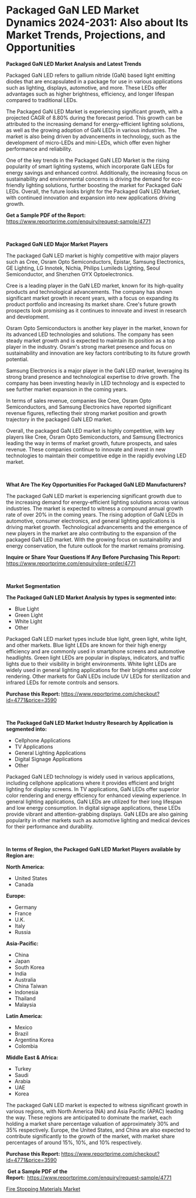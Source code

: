 <p><h1>Packaged GaN LED Market Dynamics 2024-2031: Also about Its Market Trends, Projections, and Opportunities</h1></p><p><strong>Packaged GaN LED Market Analysis and Latest Trends</strong></p>
<p><p>Packaged GaN LED refers to gallium nitride (GaN) based light emitting diodes that are encapsulated in a package for use in various applications such as lighting, displays, automotive, and more. These LEDs offer advantages such as higher brightness, efficiency, and longer lifespan compared to traditional LEDs.</p><p>The Packaged GaN LED Market is experiencing significant growth, with a projected CAGR of 8.80% during the forecast period. This growth can be attributed to the increasing demand for energy-efficient lighting solutions, as well as the growing adoption of GaN LEDs in various industries. The market is also being driven by advancements in technology, such as the development of micro-LEDs and mini-LEDs, which offer even higher performance and reliability.</p><p>One of the key trends in the Packaged GaN LED Market is the rising popularity of smart lighting systems, which incorporate GaN LEDs for energy savings and enhanced control. Additionally, the increasing focus on sustainability and environmental concerns is driving the demand for eco-friendly lighting solutions, further boosting the market for Packaged GaN LEDs. Overall, the future looks bright for the Packaged GaN LED Market, with continued innovation and expansion into new applications driving growth.</p></p>
<p><strong>Get a Sample PDF of the Report:&nbsp;</strong> <a href="https://www.reportprime.com/enquiry/request-sample/4771">https://www.reportprime.com/enquiry/request-sample/4771</a></p>
<p>&nbsp;</p>
<p><strong>Packaged GaN LED Major Market Players</strong></p>
<p><p>The packaged GaN LED market is highly competitive with major players such as Cree, Osram Opto Semiconductors, Epistar, Samsung Electronics, GE Lighting, LG Innotek, Nichia, Philips Lumileds Lighting, Seoul Semiconductor, and Shenzhen GYX Optoelectronics.</p><p>Cree is a leading player in the GaN LED market, known for its high-quality products and technological advancements. The company has shown significant market growth in recent years, with a focus on expanding its product portfolio and increasing its market share. Cree's future growth prospects look promising as it continues to innovate and invest in research and development.</p><p>Osram Opto Semiconductors is another key player in the market, known for its advanced LED technologies and solutions. The company has seen steady market growth and is expected to maintain its position as a top player in the industry. Osram's strong market presence and focus on sustainability and innovation are key factors contributing to its future growth potential.</p><p>Samsung Electronics is a major player in the GaN LED market, leveraging its strong brand presence and technological expertise to drive growth. The company has been investing heavily in LED technology and is expected to see further market expansion in the coming years.</p><p>In terms of sales revenue, companies like Cree, Osram Opto Semiconductors, and Samsung Electronics have reported significant revenue figures, reflecting their strong market position and growth trajectory in the packaged GaN LED market.</p><p>Overall, the packaged GaN LED market is highly competitive, with key players like Cree, Osram Opto Semiconductors, and Samsung Electronics leading the way in terms of market growth, future prospects, and sales revenue. These companies continue to innovate and invest in new technologies to maintain their competitive edge in the rapidly evolving LED market.</p></p>
<p>&nbsp;</p>
<p><strong>What Are The Key Opportunities For Packaged GaN LED Manufacturers?</strong></p>
<p><p>The packaged GaN LED market is experiencing significant growth due to the increasing demand for energy-efficient lighting solutions across various industries. The market is expected to witness a compound annual growth rate of over 20% in the coming years. The rising adoption of GaN LEDs in automotive, consumer electronics, and general lighting applications is driving market growth. Technological advancements and the emergence of new players in the market are also contributing to the expansion of the packaged GaN LED market. With the growing focus on sustainability and energy conservation, the future outlook for the market remains promising.</p></p>
<p><strong>Inquire or Share Your Questions If Any Before Purchasing This Report:</strong> <a href="https://www.reportprime.com/enquiry/pre-order/4771">https://www.reportprime.com/enquiry/pre-order/4771</a></p>
<p>&nbsp;</p>
<p><strong>Market Segmentation</strong></p>
<p><strong>The Packaged GaN LED Market Analysis by types is segmented into:</strong></p>
<p><ul><li>Blue Light</li><li>Green Light</li><li>White Light</li><li>Other</li></ul></p>
<p><p>Packaged GaN LED market types include blue light, green light, white light, and other markets. Blue light LEDs are known for their high energy efficiency and are commonly used in smartphone screens and automotive headlights. Green light LEDs are popular in displays, indicators, and traffic lights due to their visibility in bright environments. White light LEDs are widely used in general lighting applications for their brightness and color rendering. Other markets for GaN LEDs include UV LEDs for sterilization and infrared LEDs for remote controls and sensors.</p></p>
<p><strong>Purchase this Report:&nbsp;</strong><a href="https://www.reportprime.com/checkout?id=4771&price=3590">https://www.reportprime.com/checkout?id=4771&price=3590</a></p>
<p>&nbsp;</p>
<p><strong>The Packaged GaN LED Market Industry Research by Application is segmented into:</strong></p>
<p><ul><li>Cellphone Applications</li><li>TV Applications</li><li>General Lighting Applications</li><li>Digital Signage Applications</li><li>Other</li></ul></p>
<p><p>Packaged GaN LED technology is widely used in various applications, including cellphone applications where it provides efficient and bright lighting for display screens. In TV applications, GaN LEDs offer superior color rendering and energy efficiency for enhanced viewing experience. In general lighting applications, GaN LEDs are utilized for their long lifespan and low energy consumption. In digital signage applications, these LEDs provide vibrant and attention-grabbing displays. GaN LEDs are also gaining popularity in other markets such as automotive lighting and medical devices for their performance and durability.</p></p>
<p>&nbsp;</p>
<p><strong>In terms of Region, the Packaged GaN LED Market Players available by Region are:</strong></p>
<p>
    <p> <strong> North America: </strong>
        <ul>
            <li>United States</li>
            <li>Canada</li>
        </ul>
        </p> 
    <p> <strong> Europe: </strong>
        <ul>
            <li>Germany</li>
            <li>France</li>
            <li>U.K.</li>
            <li>Italy</li>
            <li>Russia</li>
        </ul>
        </p> 
    <p> <strong> Asia-Pacific: </strong>
        <ul>
            <li>China</li>
            <li>Japan</li>
            <li>South Korea</li>
            <li>India</li>
            <li>Australia</li>
            <li>China Taiwan</li>
            <li>Indonesia</li>
            <li>Thailand</li>
            <li>Malaysia</li>
        </ul>
        </p> 
    <p> <strong> Latin America: </strong>
        <ul>
            <li>Mexico</li>
            <li>Brazil</li>
            <li>Argentina Korea</li>
            <li>Colombia</li>
        </ul>
        </p> 
    <p> <strong> Middle East & Africa: </strong>
        <ul>
            <li>Turkey</li>
            <li>Saudi</li>
            <li>Arabia</li>
            <li>UAE</li>
            <li>Korea</li>
        </ul>
    </p>
    </p>
<p><p>The packaged GaN LED market is expected to witness significant growth in various regions, with North America (NA) and Asia Pacific (APAC) leading the way. These regions are anticipated to dominate the market, each holding a market share percentage valuation of approximately 30% and 35% respectively. Europe, the United States, and China are also expected to contribute significantly to the growth of the market, with market share percentages of around 15%, 10%, and 10% respectively.</p></p>
<p><strong>Purchase this Report: </strong><a href="https://www.reportprime.com/checkout?id=4771&price=3590">https://www.reportprime.com/checkout?id=4771&price=3590</a></p>
<p>&nbsp;<strong>Get a Sample PDF of the Report:&nbsp;&nbsp;</strong><a href="https://www.reportprime.com/enquiry/request-sample/4771">https://www.reportprime.com/enquiry/request-sample/4771</a></p>
<p><strong></strong></p>
<p><p><a href="https://glittery-fuchsia-86a.notion.site/Fire-Stopping-Materials-Market-Size-Market-Trends-and-Growth-Outlook-forecasted-for-period-from-20-10fe49e887f14e0f8abbdd2681ea0dec">Fire Stopping Materials Market</a></p></p>